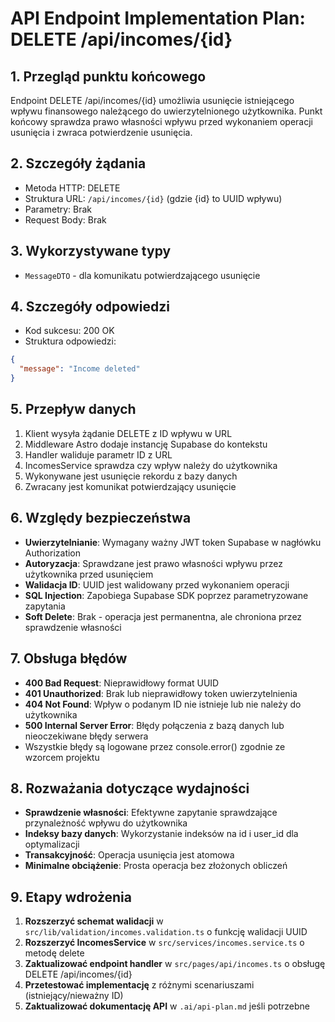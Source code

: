 # API Endpoint Implementation Plan: DELETE /api/incomes/{id}

## 1. Przegląd punktu końcowego

Endpoint DELETE /api/incomes/{id} umożliwia usunięcie istniejącego wpływu finansowego należącego do uwierzytelnionego użytkownika. Punkt końcowy sprawdza prawo własności wpływu przed wykonaniem operacji usunięcia i zwraca potwierdzenie usunięcia.

## 2. Szczegóły żądania

- Metoda HTTP: DELETE
- Struktura URL: `/api/incomes/{id}` (gdzie {id} to UUID wpływu)
- Parametry: Brak
- Request Body: Brak

## 3. Wykorzystywane typy

- `MessageDTO` - dla komunikatu potwierdzającego usunięcie

## 4. Szczegóły odpowiedzi

- Kod sukcesu: 200 OK
- Struktura odpowiedzi:

```json
{
  "message": "Income deleted"
}
```

## 5. Przepływ danych

1. Klient wysyła żądanie DELETE z ID wpływu w URL
2. Middleware Astro dodaje instancję Supabase do kontekstu
3. Handler waliduje parametr ID z URL
4. IncomesService sprawdza czy wpływ należy do użytkownika
5. Wykonywane jest usunięcie rekordu z bazy danych
6. Zwracany jest komunikat potwierdzający usunięcie

## 6. Względy bezpieczeństwa

- **Uwierzytelnianie**: Wymagany ważny JWT token Supabase w nagłówku Authorization
- **Autoryzacja**: Sprawdzane jest prawo własności wpływu przez użytkownika przed usunięciem
- **Walidacja ID**: UUID jest walidowany przed wykonaniem operacji
- **SQL Injection**: Zapobiega Supabase SDK poprzez parametryzowane zapytania
- **Soft Delete**: Brak - operacja jest permanentna, ale chroniona przez sprawdzenie własności

## 7. Obsługa błędów

- **400 Bad Request**: Nieprawidłowy format UUID
- **401 Unauthorized**: Brak lub nieprawidłowy token uwierzytelnienia
- **404 Not Found**: Wpływ o podanym ID nie istnieje lub nie należy do użytkownika
- **500 Internal Server Error**: Błędy połączenia z bazą danych lub nieoczekiwane błędy serwera
- Wszystkie błędy są logowane przez console.error() zgodnie ze wzorcem projektu

## 8. Rozważania dotyczące wydajności

- **Sprawdzenie własności**: Efektywne zapytanie sprawdzające przynależność wpływu do użytkownika
- **Indeksy bazy danych**: Wykorzystanie indeksów na id i user_id dla optymalizacji
- **Transakcyjność**: Operacja usunięcia jest atomowa
- **Minimalne obciążenie**: Prosta operacja bez złożonych obliczeń

## 9. Etapy wdrożenia

1. **Rozszerzyć schemat walidacji** w `src/lib/validation/incomes.validation.ts` o funkcję walidacji UUID
2. **Rozszerzyć IncomesService** w `src/services/incomes.service.ts` o metodę delete
3. **Zaktualizować endpoint handler** w `src/pages/api/incomes.ts` o obsługę DELETE /api/incomes/{id}
4. **Przetestować implementację** z różnymi scenariuszami (istniejący/nieważny ID)
5. **Zaktualizować dokumentację API** w `.ai/api-plan.md` jeśli potrzebne
